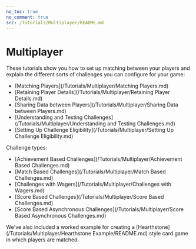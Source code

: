 ```yaml
---
no_toc: true
no_comment: true
src: /Tutorials/Multiplayer/README.md
---
```


# Multiplayer

These tutorials show you how to set up matching between your players and explain the different sorts of challenges you can configure for your game:
* [Matching Players](/Tutorials/Multiplayer/Matching Players.md)
* [Retaining Player Details](/Tutorials/Multiplayer/Retaining Player Details.md)
* [Sharing Data between Players](/Tutorials/Multiplayer/Sharing Data between Players.md)
* [Understanding and Testing Challenges](/Tutorials/Multiplayer/Understanding and Testing Challenges.md)
* [Setting Up Challenge Eligibility](/Tutorials/Multiplayer/Setting Up Challenge Eligibility.md)

Challenge types:
* [Achievement Based Challenges](/Tutorials/Multiplayer/Achievement Based Challenges.md)
* [Match Based Challenges](/Tutorials/Multiplayer/Match Based Challenges.md)
* [Challenges with Wagers](/Tutorials/Multiplayer/Challenges with Wagers.md)
* [Score Based Challenges](/Tutorials/Multiplayer/Score Based Challenges.md)
* [Score Based Asynchronous Challenges](/Tutorials/Multiplayer/Score Based Asynchronous Challenges.md)

We've also included a worked example for creating a [Hearthstone](/Tutorials/Multiplayer/Hearthstone Example/README.md) style card game in which players are matched.
